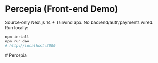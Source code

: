 # Percepia (Front-end Demo)

Source-only Next.js 14 + Tailwind app. No backend/auth/payments wired.
Run locally:

```bash
npm install
npm run dev
# http://localhost:3000
```
#   P e r c e p i a  
 